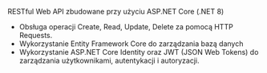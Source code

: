 RESTful Web API zbudowane przy użyciu ASP.NET Core (.NET 8)

- Obsługa operacji Create, Read, Update, Delete za pomocą HTTP Requests.
- Wykorzystanie Entity Framework Core do zarządzania bazą danych
- Wykorzystanie ASP.NET Core Identity oraz JWT (JSON Web Tokens) do zarządzania użytkownikami, autentykacji i autoryzacji.
